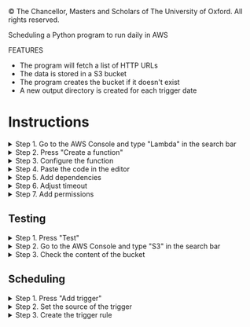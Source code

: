© The Chancellor, Masters and Scholars of The University of Oxford. All rights reserved.

Scheduling a Python program to run daily in AWS

FEATURES
- The program will fetch a list of HTTP URLs 
- The data is stored in a S3 bucket
- The program creates the bucket if it doesn't exist
- A new output directory is created for each trigger date

# Instructions

<details>
<summary>Step 1. Go to the AWS Console and type "Lambda" in the search bar</summary>

![Step 1](README_images/find_lambda.png)

***
</details>
<details>
<summary>Step 2. Press "Create a function"</summary>

![Step 2](README_images/create_a_function.png)

***
</details>
<details>
<summary>Step 3. Configure the function </summary>

Choose "Author from scratch", Python, and a name for your function (for example: daily_python_task)

![Step 3](README_images/function_params.png)

***
</details>
<details>
<summary>Step 4. Paste the code in the editor </summary>

![Step 4](README_images/code_editor.png)

***
</details>
<details>
<summary>Step 5. Add dependencies </summary>

When we import a Python module, for example 'import requests', we need to provide a layer that includes this module. 

Press "Add layer"

![Step 5](README_images/add_layer.png)

Choose "AWSSDKPandas-Python313"

![Step 5](README_images/layer_params.png)

If you change the code and add custom modules, you might need to create a .zip file and a custom layer 

***
</details>
<details>
<summary>Step 6. Adjust timeout </summary>

Change the default timeout (3 seconds) to a reasonable value (1 minute) 

![Step 6](README_images/timeout.png)

***
</details>
<details>
<summary>Step 7. Add permissions </summary>

Access the role associated to the lambda function

![Step 7](README_images/find_role.png)

Press "Add permissions"

![Step 7](README_images/add_permissions.png)

Add S3 full access

![Step 7](README_images/s3_full_access.png)

***
</details>

## Testing

<details>
<summary>Step 1. Press "Test" </summary>

Create an event if needed, wait for the output

![Step 1](README_images/test_response.png)

***
</details>
<details>
<summary>Step 2. Go to the AWS Console and type "S3" in the search bar</summary>

![Step 1](README_images/find_s3.png)

***
</details>
<details>
<summary>Step 3. Check the content of the bucket</summary>

![Step 1](README_images/bucket.png)

***
</details>

## Scheduling

<details>
<summary>Step 1. Press "Add trigger" </summary>

![Step 1](README_images/add_trigger.png)

***
</details>
<details>
<summary>Step 2. Set the source of the trigger </summary>

It should be EventBridge

![Step 2](README_images/trigger_source.png)

***
</details>
<details>
<summary>Step 3. Create the trigger rule</summary>

Give it a name (for example: daily_python_trigger), setup the Schedule Expression, for example cron(0 0 * * ? *) (runs daily at midnight UTC)

![Step 3](README_images/trigger_params.png)

***
</details>




